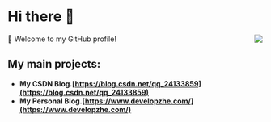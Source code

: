 # Hi there 👋


<img align="right" src="https://github-readme-stats.vercel.app/api?username=1107012776&show_icons=true&icon_color=805AD5&text_color=718096&bg_color=ffffff&hide_title=true" />
🎉 Welcome to my GitHub profile!

## My main projects:
+ **My CSDN Blog.[https://blog.csdn.net/qq_24133859](https://blog.csdn.net/qq_24133859)**
+ **My Personal Blog.[https://www.developzhe.com/](https://www.developzhe.com/)**


